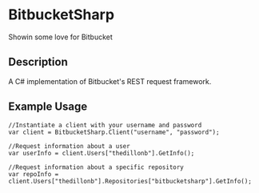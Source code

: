 ﻿# BitbucketSharp

Showin some love for Bitbucket

## Description

A C# implementation of Bitbucket's REST request framework.

## Example Usage

	//Instantiate a client with your username and password
	var client = BitbucketSharp.Client("username", "password");

	//Request information about a user
	var userInfo = client.Users["thedillonb"].GetInfo();

	//Request information about a specific repository
	var repoInfo = client.Users["thedillonb"].Repositories["bitbucketsharp"].GetInfo();

